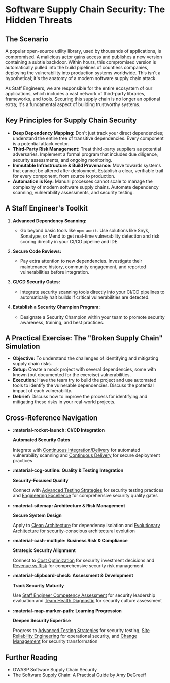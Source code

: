 # Software Supply Chain Security: The Hidden Threats

## The Scenario

A popular open-source utility library, used by thousands of applications, is compromised. A malicious actor gains access and publishes a new version containing a subtle backdoor. Within hours, this compromised version is automatically pulled into the build pipelines of countless companies, deploying the vulnerability into production systems worldwide. This isn't a hypothetical; it's the anatomy of a modern software supply chain attack.

As Staff Engineers, we are responsible for the entire ecosystem of our applications, which includes a vast network of third-party libraries, frameworks, and tools. Securing this supply chain is no longer an optional extra; it's a fundamental aspect of building trustworthy systems.

## Key Principles for Supply Chain Security

- **Deep Dependency Mapping:** Don't just track your direct dependencies; understand the entire tree of transitive dependencies. Every component is a potential attack vector.
- **Third-Party Risk Management:** Treat third-party suppliers as potential adversaries. Implement a formal program that includes due diligence, security assessments, and ongoing monitoring.
- **Immutable Infrastructure & Build Provenance:** Move towards systems that cannot be altered after deployment. Establish a clear, verifiable trail for every component, from source to production.
- **Automation is Key:** Manual processes cannot scale to manage the complexity of modern software supply chains. Automate dependency scanning, vulnerability assessments, and security testing.

## A Staff Engineer's Toolkit

1.  **Advanced Dependency Scanning:**

    - Go beyond basic tools like `npm audit`. Use solutions like Snyk, Sonatype, or Mend to get real-time vulnerability detection and risk scoring directly in your CI/CD pipeline and IDE.

2.  **Secure Code Reviews:**

    - Pay extra attention to new dependencies. Investigate their maintenance history, community engagement, and reported vulnerabilities before integration.

3.  **CI/CD Security Gates:**

    - Integrate security scanning tools directly into your CI/CD pipelines to automatically halt builds if critical vulnerabilities are detected.

4.  **Establish a Security Champion Program:**
    - Designate a Security Champion within your team to promote security awareness, training, and best practices.

## A Practical Exercise: The "Broken Supply Chain" Simulation

- **Objective:** To understand the challenges of identifying and mitigating supply chain risks.
- **Setup:** Create a mock project with several dependencies, some with known (but documented for the exercise) vulnerabilities.
- **Execution:** Have the team try to build the project and use automated tools to identify the vulnerable dependencies. Discuss the potential impact of each vulnerability.
- **Debrief:** Discuss how to improve the process for identifying and mitigating these risks in your real-world projects.

## Cross-Reference Navigation

<div class="grid cards" markdown>

- **:material-rocket-launch: CI/CD Integration**

    **Automated Security Gates**

    Integrate with [Continuous Integration/Delivery](cicd.md) for automated vulnerability scanning and [Continuous Delivery](continuous-delivery.md) for secure deployment practices

- **:material-cog-outline: Quality & Testing Integration**

    **Security-Focused Quality**

    Connect with [Advanced Testing Strategies](advanced-testing-strategies.md) for security testing practices and [Engineering Excellence](engineering-excellence.md) for comprehensive security quality gates

- **:material-sitemap: Architecture & Risk Management**

    **Secure System Design**

    Apply to [Clean Architecture](clean-architecture.md) for dependency isolation and [Evolutionary Architecture](evolutionary-architecture.md) for security-conscious architectural evolution

- **:material-cash-multiple: Business Risk & Compliance**

    **Strategic Security Alignment**

    Connect to [Cost Optimization](../business/cost-optimization.md) for security investment decisions and [Revenue vs Risk](../business/revenue-vs-risk.md) for comprehensive security risk management

- **:material-clipboard-check: Assessment & Development**

    **Track Security Maturity**

    Use [Staff Engineer Competency Assessment](../../appendix/tools/staff-engineer-competency-assessment.md) for security leadership evaluation and [Team Health Diagnostic](../../appendix/tools/team-health-diagnostic.md) for security culture assessment

- **:material-map-marker-path: Learning Progression**

    **Deepen Security Expertise**

    Progress to [Advanced Testing Strategies](advanced-testing-strategies.md) for security testing, [Site Reliability Engineering](site-reliability-engineering.md) for operational security, and [Change Management](../execution/change-management-technical-transformations.md) for security transformation

</div>

## Further Reading

- OWASP Software Supply Chain Security
- The Software Supply Chain: A Practical Guide by Amy DeGreeff
